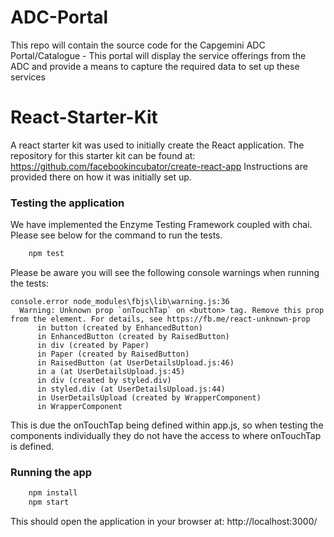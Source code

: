 # ADC-Portal
This repo will contain the source code for the Capgemini ADC Portal/Catalogue - This portal will display the service offerings from the ADC and provide a means to capture the required data to set up these services


# React-Starter-Kit
A react starter kit was used to initially create the React application.
The repository for this starter kit can be found at: https://github.com/facebookincubator/create-react-app
Instructions are provided there on how it was initially set up.


### Testing the application

We have implemented the Enzyme Testing Framework coupled with chai. Please see below for the command to run the tests.

````bash
    npm test
````

Please be aware you will see the following console warnings when running the tests:

    console.error node_modules\fbjs\lib\warning.js:36
      Warning: Unknown prop `onTouchTap` on <button> tag. Remove this prop from the element. For details, see https://fb.me/react-unknown-prop
          in button (created by EnhancedButton)
          in EnhancedButton (created by RaisedButton)
          in div (created by Paper)
          in Paper (created by RaisedButton)
          in RaisedButton (at UserDetailsUpload.js:46)
          in a (at UserDetailsUpload.js:45)
          in div (created by styled.div)
          in styled.div (at UserDetailsUpload.js:44)
          in UserDetailsUpload (created by WrapperComponent)
          in WrapperComponent

This is due the onTouchTap being defined within app.js, so when testing the components individually they
do not have the access to where onTouchTap is defined.

### Running the app

```bash
    npm install
    npm start
```

This should open the application in your browser at:  http://localhost:3000/



